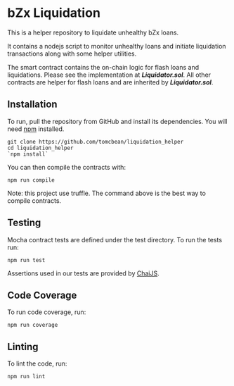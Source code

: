 
bZx Liquidation
=================


This is a helper repository to liquidate unhealthy bZx loans.

It contains a nodejs script to monitor unhealthy loans and initiate liquidation transactions along with some helper utilities.

The smart contract contains the on-chain logic for flash loans and liquidations.
Please see the implementation at **_Liquidator.sol_**. All other contracts are helper for flash loans and are inherited by **_Liquidator.sol_**.


Installation
------------
To run, pull the repository from GitHub and install its dependencies. You will need [npm](https://docs.npmjs.com/cli/install) installed.

    git clone https://github.com/tomcbean/liquidation_helper
    cd liquidation_helper
    `npm install`

You can then compile the contracts with:

    npm run compile

Note: this project use truffle. The command above is the best way to compile contracts.


Testing
-------
Mocha contract tests are defined under the test directory. To run the tests run:

    npm run test

Assertions used in our tests are provided by [ChaiJS](http://chaijs.com).

Code Coverage
-------------
To run code coverage, run:

    npm run coverage

Linting
-------
To lint the code, run:

    npm run lint
